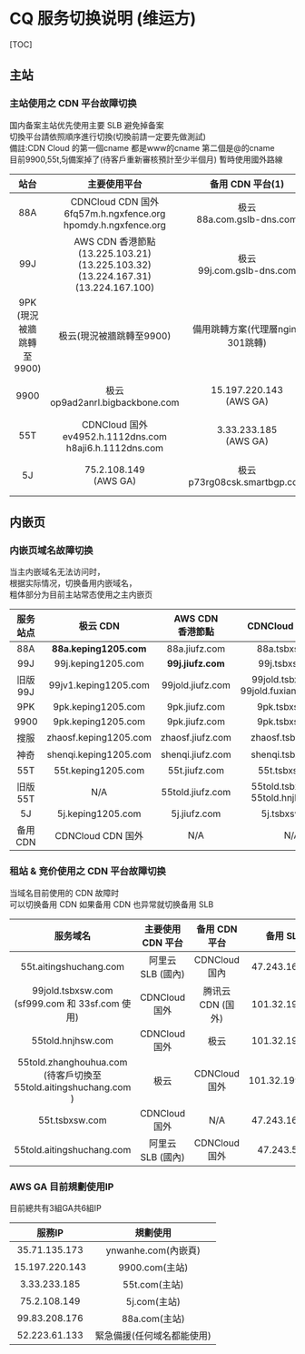 <style>
    .markdown-body{
        max-width: 3000px;
    }
</style>

# CQ 服务切换说明 (维运方)

[TOC]

## 主站

### 主站使用之 CDN 平台故障切换

国内备案主站优先使用主要 SLB 避免掉备案  
切換平台請依照順序進行切換(切換前請一定要先做測試)  
備註:CDN Cloud 的第一個cname 都是www的cname 第二個是@的cname  
目前9900,55t,5j備案掉了(待客戶重新審核預計至少半個月) 暫時使用國外路線  

| 站台 | 主要使用平台 | 备用 CDN 平台(1) | 备用 CDN 平台(2) | 备用 CDN 平台(3) | 备用 SLB |
| :-: | :-: | :-: | :-: | :-: | :-: |
| 88A | CDNCloud CDN 国外<br>6fq57m.h.ngxfence.org<br>hpomdy.h.ngxfence.org | 极云<br>88a.com.gslb-dns.com | 腾讯云 CDN (国外)<br>www.88a.com.cdn.dnsv1.com<br>88a.com.cdn.dnsv1.com | 99.83.208.176<br>(AWS GA) | 101.32.198.240<br>8.210.87.124 |
| 99J | AWS CDN 香港節點<br>(13.225.103.21)<br>(13.225.103.32)<br>(13.224.167.31)<br>(13.224.167.100)  | 极云<br>99j.com.gslb-dns.com | CDNCloud 国外<br>6ukmxs.h.ngxfence.org<br>22ka3e.h.ngxfence.org | N/A |101.32.198.240<br>8.210.87.124 |
| 9PK<br>(現況被牆跳轉至9900) | 极云(現況被牆跳轉至9900) | 備用跳轉方案(代理層nginx 301跳轉) | N/A | N/A | N/A|
| 9900 | 极云<br>op9ad2anrl.bigbackbone.com | 15.197.220.143<br>(AWS GA) | CDNCloud 国外<br>nfzvju.h.1112dns.com<br>6cyrgz.h.1112dns.com | 腾讯云 CDN (国外)<br>www.9900.com.cdn.dnsv1.com<br>9900.com.cdn.dnsv1.com | 101.32.198.240<br>8.210.87.124 |
| 55T | CDNCloud 国外<br>ev4952.h.1112dns.com<br>h8aji6.h.1112dns.com | 3.33.233.185<br>(AWS GA) | 极云<br>55t.com.gslb-dns.com | 腾讯云 CDN (国外)<br>www.55t.com.cdn.dnsv1.com<br>55t.com.cdn.dnsv1.com | 101.32.198.240<br>8.210.87.124 |
| 5J | 75.2.108.149<br>(AWS GA) | 极云<br>p73rg08csk.smartbgp.com | CDNCloud 国外<br>sf4qs0.h.1112dns.com<br>yslk9x.h.1112dns.com | 腾讯云 CDN (国外)<br>www.5j.com.cdn.dnsv1.com<br>5j.com.cdn.dnsv1.com | 101.32.198.240<br>8.210.87.124 |

## 内嵌页

### 内嵌页域名故障切换

当主内嵌域名无法访问时，  
根据实际情况，切换备用内嵌域名，  
粗体部分为目前主站常态使用之主内嵌页

| 服务站点 | 极云 CDN | AWS CDN<br>香港節點  | CDNCloud CDN 国外 | 阿里云 SLB (國內) | 阿里云 SLB (國內) | AWS GA |
| :-: | :-: | :-: | :-: | :-: | :-: | :-: |
| 88A | **88a.keping1205.com** | 88a.jiufz.com | 88a.tsbxsw.com | 88a.tbsjjy.com | 88a.houseindustry.org | yyy.ynwanhe.com:32205 |
| 99J | 99j.keping1205.com | **99j.jiufz.com** | 99j.tsbxsw.com | 99j.tbsjjy.com | 99j.houseindustry.org | 999.ynwanhe.com:32205 |
| 旧版99J | 99jv1.keping1205.com | 99jold.jiufz.com | 99jold.tsbxsw.com<br>99jold.fuxianshequ.com | 99jold.tbsjjy.com | 99jold.houseindustry.org |  N/A |
| 9PK | 9pk.keping1205.com | 9pk.jiufz.com | 9pk.tsbxsw.com | 9pk.tbsjjy.com | 9pk.houseindustry.org | 9kk.ynwanhe.com:32205 |
| 9900 | 9pk.keping1205.com | 9pk.jiufz.com | 9pk.tsbxsw.com | **9pk.tbsjjy.com** | 9pk.houseindustry.org | 9kk.ynwanhe.com:32205 |
| 搜服 | zhaosf.keping1205.com | zhaosf.jiufz.com | zhaosf.tsbxsw.com | zhaosf.tbsjjy.com | zhaosf.houseindustry.org |zhaosf.ynwanhe.com:32205 |
| 神奇 | shenqi.keping1205.com | shenqi.jiufz.com | shenqi.tsbxsw.com | shenqi.tbsjjy.com | shenqi.aitingshuchang.com | shenqi.ynwanhe.com:32205 |
| 55T | 55t.keping1205.com | 55t.jiufz.com |  55t.tsbxsw.com | **55t.tbsjjy.com** | 55t.aitingshuchang.com | 55t.ynwanhe.com:32205 |
| 旧版55T | N/A | 55told.jiufz.com |  55told.tsbxsw.com<br>55told.hnjhsw.com | 55told.tbsjjy.com | 55told.aitingshuchang.com | 55told.ynwanhe.com:32205 |
| 5J | 5j.keping1205.com | 5j.jiufz.com | 5j.tsbxsw.com | **5j.tbsjjy.com** | 5j.aitingshuchang.com | 5j.ynwanhe.com:32205 |
| 备用 CDN | CDNCloud CDN 国外 | N/A | N/A | N/A | N/A | N/A | N/A | N/A | N/A |

### 租站 & 竞价使用之 CDN 平台故障切换

当域名目前使用的 CDN 故障时  
可以切换备用 CDN
如果备用 CDN 也异常就切换备用 SLB

| 服务域名 | 主要使用 CDN 平台 | 备用 CDN 平台 | 备用 SLB |
|:-:|:-:|:-:|:-:|
| 55t.aitingshuchang.com | 阿里云 SLB (國內) | CDNCloud 国內 | 47.243.160.49 |
| 99jold.tsbxsw.com<br>(sf999.com 和 33sf.com 使用) | CDNCloud 国外 | 腾讯云 CDN (国外) | 101.32.198.24 |
| 55told.hnjhsw.com | CDNCloud 国外 | 极云 | 101.32.198.24 |
| 55told.zhanghouhua.com<br>(待客戶切換至 55told.aitingshuchang.com ) | 极云 | CDNCloud 国外 | 101.32.199.237 |
| 55t.tsbxsw.com | CDNCloud 国外 | N/A | 47.243.160.49 |
| 55told.aitingshuchang.com | 阿里云 SLB (國內) | CDNCloud 国外 | 47.243.5.60 |

### AWS GA 目前規劃使用IP

目前總共有3組GA共6組IP

| 服務IP | 規劃使用 |
|:-:|:-:|
| 35.71.135.173 | ynwanhe.com(內嵌頁) |
| 15.197.220.143 | 9900.com(主站) |
| 3.33.233.185 | 55t.com(主站) |
| 75.2.108.149 | 5j.com(主站) |
| 99.83.208.176 | 88a.com(主站) |
| 52.223.61.133 | 緊急備援(任何域名都能使用) |
